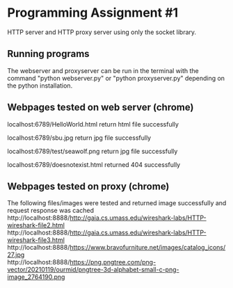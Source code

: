 # Programming Assignment #1

HTTP server and HTTP proxy server using only the socket library.

## Running programs

The webserver and proxyserver can be run in the terminal with the command "python webserver.py" or "python proxyserver.py" depending on the python installation.

## Webpages tested on web server (chrome)
localhost:6789/HelloWorld.html return html file successfully

localhost:6789/sbu.jpg return jpg file successfully

localhost:6789/test/seawolf.png return jpg file successfully

localhost:6789/doesnotexist.html returned 404 successfully

## Webpages tested on proxy (chrome)
The following files/images were tested and returned image successfully and request response was cached
http://localhost:8888/http://gaia.cs.umass.edu/wireshark-labs/HTTP-wireshark-file2.html
http://localhost:8888/http://gaia.cs.umass.edu/wireshark-labs/HTTP-wireshark-file3.html
http://localhost:8888/https://www.bravofurniture.net/images/catalog_icons/27.jpg  
http://localhost:8888/https://png.pngtree.com/png-vector/20210119/ourmid/pngtree-3d-alphabet-small-c-png-image_2764190.png

